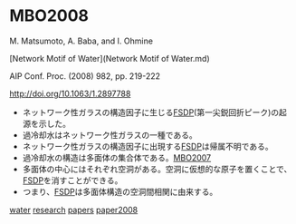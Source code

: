 # MBO2008

M. Matsumoto, A. Baba, and I. Ohmine

[Network Motif of Water](Network Motif of Water.md)

AIP Conf. Proc. (2008) 982, pp. 219-222

http://doi.org/10.1063/1.2897788

* ネットワーク性ガラスの構造因子に生じる[FSDP](FSDP.md)(第一尖鋭回折ピーク)の起源を示した。
* 過冷却水はネットワーク性ガラスの一種である。
* ネットワーク性ガラスの構造因子に出現する[FSDP](FSDP.md)は帰属不明である。
* 過冷却水の構造は多面体の集合体である。[MBO2007](MBO2007.md)
* 多面体の中心にはそれぞれ空洞がある。空洞に仮想的な原子を置くことで、[FSDP](FSDP.md)を消すことができる。
* つまり、[FSDP](FSDP.md)は多面体構造の空洞間相関に由来する。


[water](water.md) [research](research.md) [papers](papers.md) [paper2008](paper2008.md)



